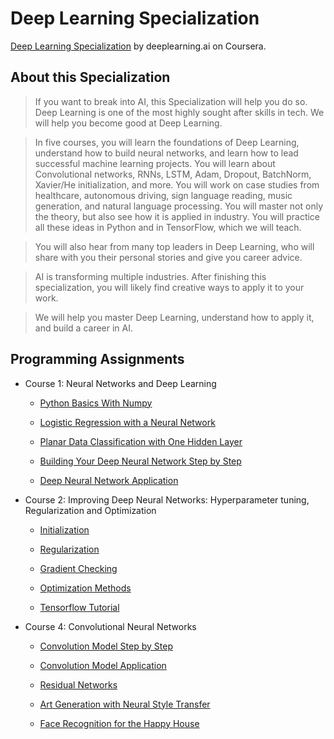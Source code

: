 # Deep Learning Specialization
[Deep Learning Specialization](https://www.coursera.org/specializations/deep-learning) by deeplearning.ai on Coursera.

## About this Specialization

> If you want to break into AI, this Specialization will help you do so. Deep Learning is one of the most highly sought after skills in tech. We will help you become good at Deep Learning.

> In five courses, you will learn the foundations of Deep Learning, understand how to build neural networks, and learn how to lead successful machine learning projects. You will learn about Convolutional networks, RNNs, LSTM, Adam, Dropout, BatchNorm, Xavier/He initialization, and more. You will work on case studies from healthcare, autonomous driving, sign language reading, music generation, and natural language processing. You will master not only the theory, but also see how it is applied in industry. You will practice all these ideas in Python and in TensorFlow, which we will teach.

> You will also hear from many top leaders in Deep Learning, who will share with you their personal stories and give you career advice.

> AI is transforming multiple industries. After finishing this specialization, you will likely find creative ways to apply it to your work.

> We will help you master Deep Learning, understand how to apply it, and build a career in AI.

## Programming Assignments

- Course 1: Neural Networks and Deep Learning

  - [Python Basics With Numpy](https://github.com/LucasBoTang/Coursera_Deep_Learning/blob/master/01Neural_Networks_and_Deep_Learning/00Python_Basics_With_Numpy.ipynb)
  
  - [Logistic Regression with a Neural Network](https://github.com/LucasBoTang/Coursera_Deep_Learning/blob/master/01Neural_Networks_and_Deep_Learning/01Logistic_Regression_with_a_Neural_Network_mindset.ipynb)
  
  - [Planar Data Classification with One Hidden Layer](https://github.com/LucasBoTang/Coursera_Deep_Learning/blob/master/01Neural_Networks_and_Deep_Learning/02Planar_Data_Classification_with_One_Hidden_Layer.ipynb)

  - [Building Your Deep Neural Network Step by Step](https://github.com/LucasBoTang/Coursera_Deep_Learning/blob/master/01Neural_Networks_and_Deep_Learning/03Building_Your_Deep_Neural_Network_Step_by_Step.ipynb)

  - [Deep Neural Network Application](https://github.com/LucasBoTang/Coursera_Deep_Learning/blob/master/01Neural_Networks_and_Deep_Learning/04Deep_Neural_Network_Application.ipynb)
  
- Course 2: Improving Deep Neural Networks: Hyperparameter tuning, Regularization and Optimization

  - [Initialization](https://github.com/LucasBoTang/Coursera_Deep_Learning/blob/master/02Improving_Deep_Neural_Networks/01Initialization.ipynb)
  
  - [Regularization](https://github.com/LucasBoTang/Coursera_Deep_Learning/blob/master/02Improving_Deep_Neural_Networks/02Regularization.ipynb)
  
  - [Gradient Checking](https://github.com/LucasBoTang/Coursera_Deep_Learning/blob/master/02Improving_Deep_Neural_Networks/03Gradient_Checking.ipynb)
  
   - [Optimization Methods](https://github.com/LucasBoTang/Coursera_Deep_Learning/blob/master/02Improving_Deep_Neural_Networks/04Optimization_Methods.ipynb)
   
   - [Tensorflow Tutorial](https://github.com/LucasBoTang/Coursera_Deep_Learning/blob/master/02Improving_Deep_Neural_Networks/05Tensorflow_Tutorial.ipynb)

- Course 4: Convolutional Neural Networks

  - [Convolution Model Step by Step](https://github.com/LucasBoTang/Coursera_Deep_Learning/blob/master/04Convolutional_Neural_Networks/01Convolution_Model_Step_by_Step.ipynb)

  - [Convolution Model Application](https://github.com/LucasBoTang/Coursera_Deep_Learning/blob/master/04Convolutional_Neural_Networks/02Convolution_Model_Application.ipynb)
  
  - [Residual Networks](https://github.com/LucasBoTang/Coursera_Deep_Learning/blob/master/04Convolutional_Neural_Networks/03Residual_Networks.ipynb)
 
  - [Art Generation with Neural Style Transfer](https://github.com/LucasBoTang/Coursera_Deep_Learning/blob/master/04Convolutional_Neural_Networks/05Art_Generation_with_Neural_Style_Transfer.ipynb)

  - [Face Recognition for the Happy House](https://github.com/LucasBoTang/Coursera_Deep_Learning/blob/master/04Convolutional_Neural_Networks/06Face_Recognition_for_the_Happy_House.ipynb)
